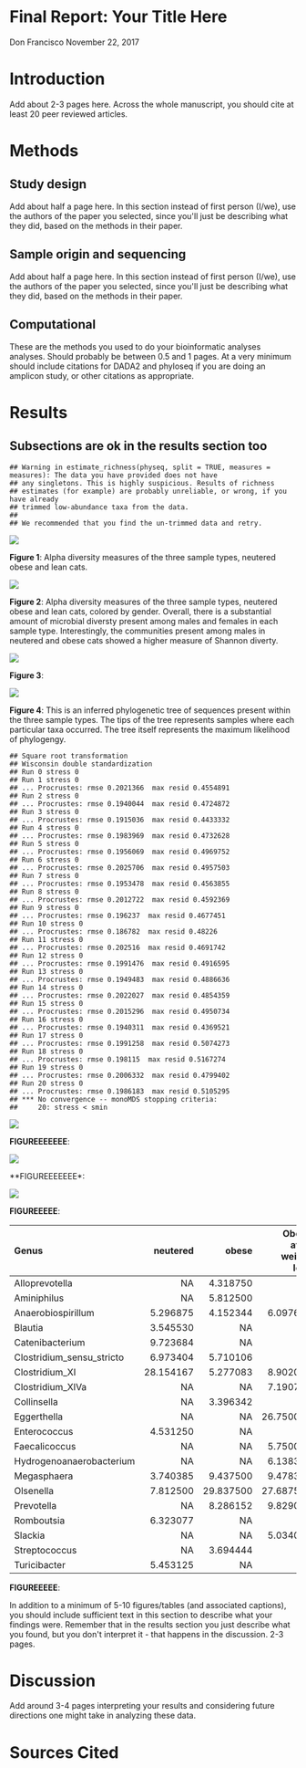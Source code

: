 Final Report: Your Title Here
================
Don Francisco
November 22, 2017

Introduction
============

Add about 2-3 pages here. Across the whole manuscript, you should cite at least 20 peer reviewed articles.

Methods
=======

Study design
------------

Add about half a page here. In this section instead of first person (I/we), use the authors of the paper you selected, since you'll just be describing what they did, based on the methods in their paper.

Sample origin and sequencing
----------------------------

Add about half a page here. In this section instead of first person (I/we), use the authors of the paper you selected, since you'll just be describing what they did, based on the methods in their paper.

Computational
-------------

These are the methods you used to do your bioinformatic analyses analyses. Should probably be between 0.5 and 1 pages. At a very minimum should include citations for DADA2 and phyloseq if you are doing an amplicon study, or other citations as appropriate.

Results
=======

Subsections are ok in the results section too
---------------------------------------------

    ## Warning in estimate_richness(physeq, split = TRUE, measures = measures): The data you have provided does not have
    ## any singletons. This is highly suspicious. Results of richness
    ## estimates (for example) are probably unreliable, or wrong, if you have already
    ## trimmed low-abundance taxa from the data.
    ## 
    ## We recommended that you find the un-trimmed data and retry.

![](Final_Report_files/figure-markdown_github-ascii_identifiers/boxplot-of-alpha-diversity-1.png)

**Figure 1**: Alpha diversity measures of the three sample types, neutered obese and lean cats.

![](Final_Report_files/figure-markdown_github-ascii_identifiers/plot-alpha-diversty-by-sex-1.png)

**Figure 2**: Alpha diversity measures of the three sample types, neutered obese and lean cats, colored by gender. Overall, there is a substantial amount of microbial diversty present among males and females in each sample type. Interestingly, the communities present among males in neutered and obese cats showed a higher measure of Shannon diverty.

![](Final_Report_files/figure-markdown_github-ascii_identifiers/plot-richness-by-host-phenotype-1.png)

**Figure 3**:

![](Final_Report_files/figure-markdown_github-ascii_identifiers/plot-phylogenetic-tree-1.png)

**Figure 4**: This is an inferred phylogenetic tree of sequences present within the three sample types. The tips of the tree represents samples where each particular taxa occurred. The tree itself represents the maximum likelihood of phylogengy.

    ## Square root transformation
    ## Wisconsin double standardization
    ## Run 0 stress 0 
    ## Run 1 stress 0 
    ## ... Procrustes: rmse 0.2021366  max resid 0.4554891 
    ## Run 2 stress 0 
    ## ... Procrustes: rmse 0.1940044  max resid 0.4724872 
    ## Run 3 stress 0 
    ## ... Procrustes: rmse 0.1915036  max resid 0.4433332 
    ## Run 4 stress 0 
    ## ... Procrustes: rmse 0.1983969  max resid 0.4732628 
    ## Run 5 stress 0 
    ## ... Procrustes: rmse 0.1956069  max resid 0.4969752 
    ## Run 6 stress 0 
    ## ... Procrustes: rmse 0.2025706  max resid 0.4957503 
    ## Run 7 stress 0 
    ## ... Procrustes: rmse 0.1953478  max resid 0.4563855 
    ## Run 8 stress 0 
    ## ... Procrustes: rmse 0.2012722  max resid 0.4592369 
    ## Run 9 stress 0 
    ## ... Procrustes: rmse 0.196237  max resid 0.4677451 
    ## Run 10 stress 0 
    ## ... Procrustes: rmse 0.186782  max resid 0.48226 
    ## Run 11 stress 0 
    ## ... Procrustes: rmse 0.202516  max resid 0.4691742 
    ## Run 12 stress 0 
    ## ... Procrustes: rmse 0.1991476  max resid 0.4916595 
    ## Run 13 stress 0 
    ## ... Procrustes: rmse 0.1949483  max resid 0.4886636 
    ## Run 14 stress 0 
    ## ... Procrustes: rmse 0.2022027  max resid 0.4854359 
    ## Run 15 stress 0 
    ## ... Procrustes: rmse 0.2015296  max resid 0.4950734 
    ## Run 16 stress 0 
    ## ... Procrustes: rmse 0.1940311  max resid 0.4369521 
    ## Run 17 stress 0 
    ## ... Procrustes: rmse 0.1991258  max resid 0.5074273 
    ## Run 18 stress 0 
    ## ... Procrustes: rmse 0.198115  max resid 0.5167274 
    ## Run 19 stress 0 
    ## ... Procrustes: rmse 0.2006332  max resid 0.4799402 
    ## Run 20 stress 0 
    ## ... Procrustes: rmse 0.1986183  max resid 0.5105295 
    ## *** No convergence -- monoMDS stopping criteria:
    ##     20: stress < smin

![](Final_Report_files/figure-markdown_github-ascii_identifiers/plot-ordination-of-taxa-by-sample-1.png)

**FIGUREEEEEEE**:

![](Final_Report_files/figure-markdown_github-ascii_identifiers/barplot-of-phylum-1.png)

\*\*FIGUREEEEEEE\*:

![](Final_Report_files/figure-markdown_github-ascii_identifiers/barplot-of-genus-1.png)

**FIGUREEEEE**:

| Genus                       |   neutered|      obese|  Obese after weight loss|
|:----------------------------|----------:|----------:|------------------------:|
| Alloprevotella              |         NA|   4.318750|                       NA|
| Aminiphilus                 |         NA|   5.812500|                       NA|
| Anaerobiospirillum          |   5.296875|   4.152344|                 6.097656|
| Blautia                     |   3.545530|         NA|                       NA|
| Catenibacterium             |   9.723684|         NA|                       NA|
| Clostridium\_sensu\_stricto |   6.973404|   5.710106|                       NA|
| Clostridium\_XI             |  28.154167|   5.277083|                 8.902083|
| Clostridium\_XlVa           |         NA|         NA|                 7.190790|
| Collinsella                 |         NA|   3.396342|                       NA|
| Eggerthella                 |         NA|         NA|                26.750000|
| Enterococcus                |   4.531250|         NA|                       NA|
| Faecalicoccus               |         NA|         NA|                 5.750000|
| Hydrogenoanaerobacterium    |         NA|         NA|                 6.138393|
| Megasphaera                 |   3.740385|   9.437500|                 9.478365|
| Olsenella                   |   7.812500|  29.837500|                27.687500|
| Prevotella                  |         NA|   8.286152|                 9.829044|
| Romboutsia                  |   6.323077|         NA|                       NA|
| Slackia                     |         NA|         NA|                 5.034091|
| Streptococcus               |         NA|   3.694444|                       NA|
| Turicibacter                |   5.453125|         NA|                       NA|

**FIGUREEEEE**:

In addition to a minimum of 5-10 figures/tables (and associated captions), you should include sufficient text in this section to describe what your findings were. Remember that in the results section you just describe what you found, but you don't interpret it - that happens in the discussion. 2-3 pages.

Discussion
==========

Add around 3-4 pages interpreting your results and considering future directions one might take in analyzing these data.

Sources Cited
=============
